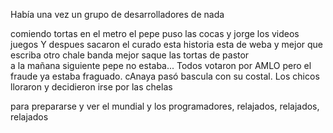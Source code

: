 Había una vez
un grupo de desarrolladores de nada

 comiendo tortas en el metro
el pepe puso las cocas
y jorge los videos juegos
Y despues sacaron el curado
esta historia esta de weba y mejor que escriba otro
 chale banda mejor saque las tortas de pastor  
a la mañana siguiente pepe no estaba...
Todos votaron por AMLO
pero el fraude ya estaba fraguado. cAnaya pasó bascula con su costal. Los chicos lloraron y decidieron irse por las chelas


para prepararse y ver el mundial
y los programadores, relajados, relajados, relajados
